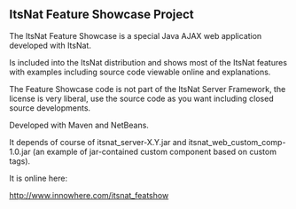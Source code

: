 ItsNat Feature Showcase Project
--------------------------------------------

The ItsNat Feature Showcase is a special Java AJAX web application developed with ItsNat.

Is included into the ItsNat distribution and shows most of the ItsNat features with examples
including source code viewable online and explanations.

The Feature Showcase code is not part of the ItsNat Server Framework, the license is very liberal, 
use the source code as you want including closed source developments.

Developed with Maven and NetBeans.

It depends of course of itsnat_server-X.Y.jar and itsnat_web_custom_comp-1.0.jar (an example of jar-contained custom component based on custom tags).

It is online here:

http://www.innowhere.com/itsnat_featshow

